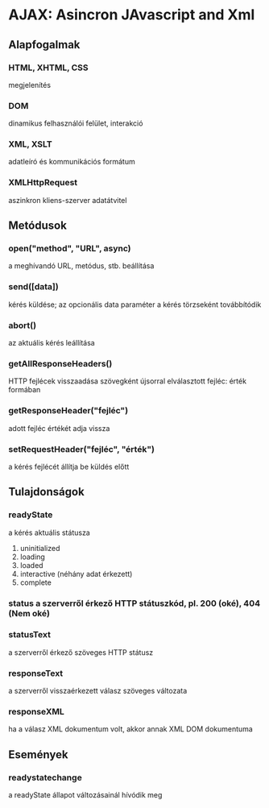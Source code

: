 <h1>AJAX: Asincron JAvascript and Xml</h1>

<h2>Alapfogalmak</h2>
<h3>HTML, XHTML, CSS</h3>
    megjelenítés
<h3>DOM</h3>
    dinamikus felhasználói felület, interakció
<h3>XML, XSLT</h3>
    adatleíró és kommunikációs formátum
<h3>XMLHttpRequest</h3>
    aszinkron kliens-szerver adatátvitel

<h2>Metódusok</h2>
    <h3>open("method", "URL", async)</h3>
        a meghívandó URL, metódus, stb. beállítása
    <h3>send([data])</h3>
        kérés küldése; az opcionális data paraméter a kérés törzseként továbbítódik
    <h3>abort()</h3>
        az aktuális kérés leállítása
    <h3>getAllResponseHeaders()</h3>
        HTTP fejlécek visszaadása szövegként újsorral elválasztott fejléc: érték formában
    <h3>getResponseHeader("fejléc")</h3>
        adott fejléc értékét adja vissza
    <h3>setRequestHeader("fejléc", "érték")</h3>
        a kérés fejlécét állítja be küldés előtt

<h2>Tulajdonságok</h2>
    <h3>readyState</h3>
        a kérés aktuális státusza
        <ol>
            <li>uninitialized</li>
            <li>loading</li>
            <li>loaded</li>
            <li>interactive (néhány adat érkezett)</li>
            <li>complete</li>
        </ol>
    <h3>status
        a szerverről érkező HTTP státuszkód, pl. 200 (oké), 404 (Nem oké)
    <h3>statusText</h3>
        a szerverről érkező szöveges HTTP státusz
    <h3>responseText</h3>
        a szerverről visszaérkezett válasz szöveges változata
    <h3>responseXML</h3>
        ha a válasz XML dokumentum volt, akkor annak XML DOM dokumentuma

<h2>Események</h2>
    <h3>readystatechange</h3>
        a readyState állapot változásainál hívódik meg
